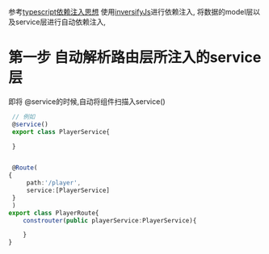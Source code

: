 参考[typescript依赖注入思想](http://www.cnblogs.com/front-end-ralph/p/5208045.html)
使用[inversifyJs](https://github.com/inversify/InversifyJS)进行依赖注入,
将数据的model层以及service层进行自动依赖注入,



# 第一步  自动解析路由层所注入的service层 

即将 @service的时候,自动将组件扫描入service()
```typescript
 // 例如
 @service()
 export class PlayerService{

 }


 @Route(
{
     path:'/player',
     service:[PlayerService]
 }
 )
export class PlayerRoute{
    constrouter(public playerService:PlayerService){

    }
}
```